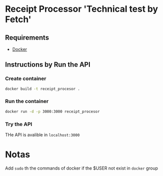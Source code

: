 # Receipt Processor 'Technical test by Fetch'

## Requirements

 - [Docker](https://www.docker.com/get-started/)

## Instructions by Run the API

### **Create container**

```bash
docker build -t receipt_procesor .
```

### **Run the container**

```bash
docker run -d -p 3000:3000 receipt_procesor
```

### Try the API

THe API is avalible in `localhost:3000`

# Notas 
Add `sudo` th the commands of docker if the $USER not exist in `docker` group